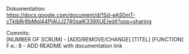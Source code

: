 Dokumentation: <br> 
https://docs.google.com/document/d/1Sd-eAS0mT-cTklbRr6bMpI44PIAUJ2740salK339XUE/edit?usp=sharing


Commits: <br>
[NUMBER OF SCRUM] - [ADD/REMOVE/CHANGE] [TITEL] [FUNCTION] <br>
F.e.: 8 - ADD README with documentation link

